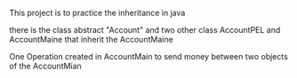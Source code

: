 This project is to practice the inheritance in java 

there is the class abstract "Account" and two other class AccountPEL and AccountMaine that inherit the AccountMaine

One Operation created in AccountMain to send money between two objects of the AccountMian

